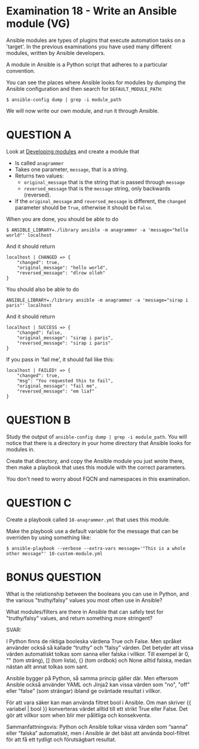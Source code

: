 # Examination 18 - Write an Ansible module (VG)

Ansible modules are types of plugins that execute automation tasks on a 'target'. In the previous
examinations you have used many different modules, written by Ansible developers.

A module in Ansible is a Python script that adheres to a particular convention.

You can see the places where Ansible looks for modules by dumping the Ansible configuration
and then search for `DEFAULT_MODULE_PATH`:

    $ ansible-config dump | grep -i module_path

We will now write our own module, and run it through Ansible.

# QUESTION A

Look at [Developing modules](https://docs.ansible.com/ansible/latest/dev_guide/developing_modules_general.html)
and create a module that

* Is called `anagrammer`
* Takes one parameter, `message`, that is a string.
* Returns two values:
    - `original_message` that is the string that is passed through `message`
    - `reversed_message` that is the `message` string, only backwards (reversed).
* If the `original_message` and `reversed_message` is different, the `changed` parameter should be `True`, otherwise
  it should be `False`.

When you are done, you should be able to do

    $ ANSIBLE_LIBRARY=./library ansible -m anagrammer -a 'message="hello world"' localhost

And it should return

    localhost | CHANGED => {
        "changed": true,
        "original_message": "hello world",
        "reversed_message": "dlrow olleh"
    }

You should also be able to do

    ANSIBLE_LIBRARY=./library ansible -m anagrammer -a 'message="sirap i paris"' localhost

And it should return

    localhost | SUCCESS => {
        "changed": false,
        "original_message": "sirap i paris",
        "reversed_message": "sirap i paris"
    }

If you pass in 'fail me', it should fail like this:

    localhost | FAILED! => {
        "changed": true,
        "msg": "You requested this to fail",
        "original_message": "fail me",
        "reversed_message": "em liaf"
    }

# QUESTION B

Study the output of `ansible-config dump | grep -i module_path`. You will notice that there is a directory
in your home directory that Ansible looks for modules in.

Create that directory, and copy the Ansible module you just wrote there, then make a playbook
that uses this module with the correct parameters.

You don't need to worry about FQCN and namespaces in this examination.

# QUESTION C

Create a playbook called `18-anagrammer.yml` that uses this module.

Make the playbook use a default variable for the message that can be overriden by using something like:

    $ ansible-playbook --verbose --extra-vars message='"This is a whole other message"' 18-custom-module.yml

# BONUS QUESTION

What is the relationship between the booleans you can use in Python, and the various "truthy/falsy" values
you most often use in Ansible?

What modules/filters are there in Ansible that can safely test for "truthy/falsy" values, and return something
more stringent?

SVAR: 

I Python finns de riktiga booleska värdena True och False. Men språket använder också så kallade “truthy” och “falsy” värden. Det betyder att vissa värden automatiskt tolkas som sanna eller falska i villkor. Till exempel är 0, "" (tom sträng), [] (tom lista), {} (tom ordbok) och None alltid falska, medan nästan allt annat tolkas som sant.

Ansible bygger på Python, så samma princip gäller där. Men eftersom Ansible också använder YAML och Jinja2 kan vissa värden som "no", "off" eller "false" (som strängar) ibland ge oväntade resultat i villkor.

För att vara säker kan man använda filtret bool i Ansible. Om man skriver {{ variabel | bool }} konverteras värdet alltid till ett strikt True eller False. Det gör att villkor som when blir mer pålitliga och konsekventa.

Sammanfattningsvis: Python och Ansible tolkar vissa värden som “sanna” eller “falska” automatiskt, men i Ansible är det bäst att använda bool-filtret för att få ett tydligt och förutsägbart resultat.